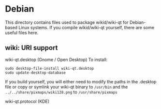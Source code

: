 
Debian
====================
This directory contains files used to package wikid/wiki-qt
for Debian-based Linux systems. If you compile wikid/wiki-qt yourself, there are some useful files here.

## wiki: URI support ##


wiki-qt.desktop  (Gnome / Open Desktop)
To install:

	sudo desktop-file-install wiki-qt.desktop
	sudo update-desktop-database

If you build yourself, you will either need to modify the paths in
the .desktop file or copy or symlink your wiki-qt binary to `/usr/bin`
and the `../../share/pixmaps/wiki128.png` to `/usr/share/pixmaps`

wiki-qt.protocol (KDE)

